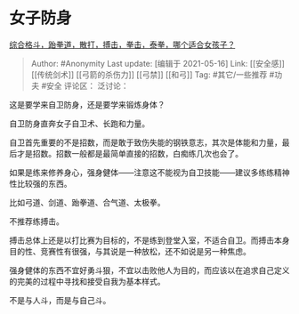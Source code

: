 # 女子防身
[综合格斗，跆拳道，散打，搏击，拳击，泰拳，哪个适合女孩子？](https://www.zhihu.com/question/417803846/answer/1495114196)

> Author: #Anonymity
> Last update: [编辑于 2021-05-16]
> Link: [[安全感]] [[传统剑术]] [[弓箭的杀伤力]] [[弓禁]] [[和弓]]
> Tag: #其它/一些推荐 #功夫 #安全
> 评论区：
> 泛讨论：

这是要学来自卫防身，还是要学来锻炼身体？

自卫防身直奔女子自卫术、长跑和力量。

自卫首先重要的不是招数，而是敢于致伤失能的钢铁意志，其次是体能和力量，最后才是招数。招数一般都是最简单直接的招数，白痴练几次也会了。

如果是练来修养身心，强身健体——注意这不能视为自卫技能——建议多练练精神性比较强的东西。

比如弓道、剑道、跆拳道、合气道、太极拳。

不推荐练搏击。

搏击总体上还是以打比赛为目标的，不是练到登堂入室，不适合自卫。而搏击本身目的性、竞赛性有很强，与其说是一种放松，还不如说是另一种焦虑。

强身健体的东西不宜好勇斗狠，不宜以击败他人为目的，而应该以在追求自己定义的完美的过程中寻找和接受自我为基本样式。

不是与人斗，而是与自己斗。
